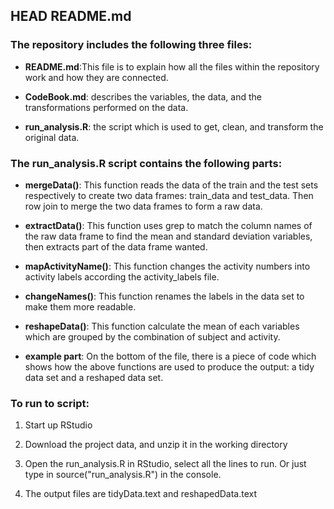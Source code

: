 HEAD README.md 
---------------

### The repository includes the following three files: 

-   **README.md**:This file is to explain how all the files within the
    repository work and how they are connected.

-   **CodeBook.md**: describes the variables, the data, and the transformations
    performed on the data.

-   **run_analysis.R**: the script which is used to get, clean, and transform
    the original data.

### The run_analysis.R script contains the following parts: 

-   **mergeData()**: This function reads the data of the train and the test sets
    respectively to create two data frames: train_data and test_data. Then row
    join to merge the two data frames to form a raw data.

-   **extractData()**: This function uses grep to match the column names of the
    raw data frame to find the mean and standard deviation variables, then
    extracts part of the data frame wanted.

-   **mapActivityName()**: This function changes the activity numbers into
    activity  labels according the activity_labels file.

-   **changeNames()**: This function renames the labels in the data set to make
    them more readable.

-   **reshapeData()**: This function calculate the mean of each variables which
    are grouped by the combination of subject and activity.

-   **example part**: On the bottom of the file, there is a piece of code which
    shows how the above functions are used to produce the output: a tidy data
    set and a reshaped data set.

### To run to script:

1.  Start up RStudio

2.  Download the project data, and unzip it in the working directory

3.  Open the run_analysis.R in RStudio, select all the lines to run. Or just
    type in source("run_analysis.R") in the console.

4.  The output files are tidyData.text and reshapedData.text



